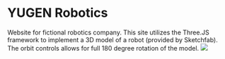 # YUGEN Robotics
Website for fictional robotics company. This site utilizes the Three.JS framework to implement a 3D model of a robot (provided by Sketchfab). 
The orbit controls allows for full 180 degree rotation of the model. 
![](Animation.gif)
